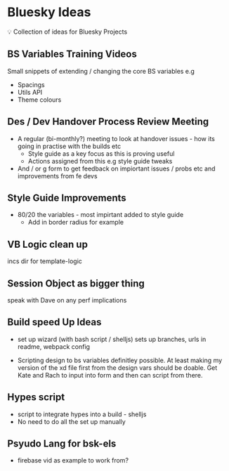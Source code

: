 # Bluesky Ideas

:bulb: Collection of ideas for Bluesky Projects

## BS Variables Training Videos

Small snippets of extending / changing the core BS variables e.g

- Spacings
- Utils API
- Theme colours

## Des / Dev Handover Process Review Meeting

- A regular (bi-monthly?) meeting to look at handover issues - how its going in practise with the builds etc
  - Style guide as a key focus as this is proving useful
  - Actions assigned from this e.g style guide tweaks
- And / or g form to get feedback on impiortant issues / probs etc and improvements from fe devs

## Style Guide Improvements

- 80/20 the variables - most impirtant added to style guide
  - Add in border radius for example

## VB Logic clean up
incs dir for template-logic

## Session Object as bigger thing
speak with Dave on any perf implications

## Build speed Up Ideas
- set up wizard (with bash script / shelljs)
    sets up branches,
    urls in readme,
    webpack config

- Scripting design to bs variables definitley possible.
  At least making my version of the xd file first from the design vars should be doable. Get Kate and Rach to input into form and then can script from there.

## Hypes script
- script to integrate hypes into a build - shelljs
- No need to do all the set up manually

## Psyudo Lang for bsk-els
- firebase vid as example to work from?
